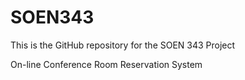 # SOEN343

This is the GitHub repository for the SOEN 343 Project


On-line Conference Room Reservation System

